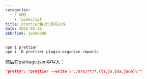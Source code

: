 ```yaml
---
categories:
  - - 编程
    - TypeScript
title: prettier格式化所有文件
date: 2025-03-16
abbrlink: 18a4d588
---
```


```shell
npm i prettier
npm i -D prettier-plugin-organize-imports
```

然后在package.json中写入：

```json
"pretty": "prettier --write \"./src/**/*.{ts,js,jsx,json}\"" 
```
